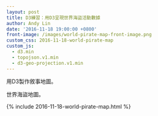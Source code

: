 ```yaml
---
layout: post
title: D3練習：用D3呈現世界海盜活動數據
author: Andy Lin
date: '2016-11-18 19:00:00 +0800'
front-image: /images/world-pirate-map-front-image.png
custom_css: 2016-11-18-world-pirate-map
custom_js:
  - d3.min
  - topojson.v1.min
  - d3-geo-projection.v1.min
---
```


用D3製作敘事地圖。

<!-- more -->

 世界海盜地圖。

{% include 2016-11-18-world-pirate-map.html %}
